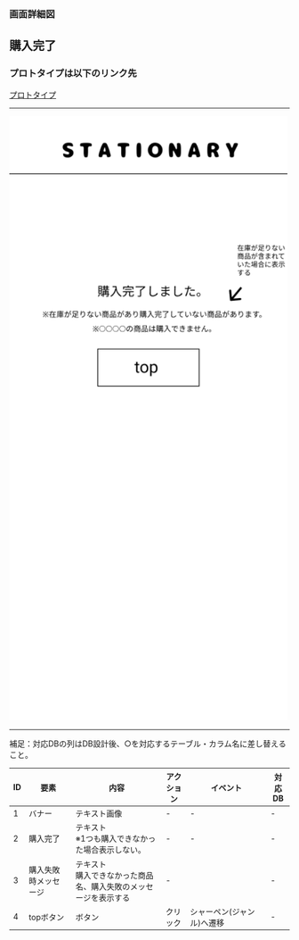 ### 画面詳細図
## 購入完了
### プロトタイプは以下のリンク先
[プロトタイプ](https://www.figma.com/file/YN8g4ahM3raStzCZMDXhNA/stationary?node-id=1%3A2)
*****
<img src="../img/購入完了.png" width="500">

*****
補足：対応DBの列はDB設計後、○を対応するテーブル・カラム名に差し替えること。

| ID | 要素 | 内容 | アクション | イベント | 対応DB |
|----|------|-----|------------|---------|-------|
|1   |バナー　　|テキスト画像|-      |-        　　　　　 　　　|-|
|2   |購入完了　|テキスト<br>※1つも購入できなかった場合表示しない。　　|-    　|-        　　　　　　　　 |-|
|3   |購入失敗時メッセージ|テキスト<br>購入できなかった商品名、購入失敗のメッセージを表示する|-| |-                       |-|
|4   |topボタン|ボタン　　　|クリック|シャーペン(ジャンル)へ遷移|-|

